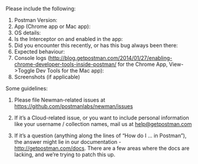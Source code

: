 Please include the following:

 1. Postman Version:
 2. App (Chrome app or Mac app):
 3. OS details:
 4. Is the Interceptor on and enabled in the app:
 5. Did you encounter this recently, or has this bug always been there:
 6. Expected behaviour:
 7. Console logs (http://blog.getpostman.com/2014/01/27/enabling-chrome-developer-tools-inside-postman/ for the Chrome App, View->Toggle Dev Tools for the Mac app):
 8. Screenshots (if applicable)

Some guidelines: 

1. Please file Newman-related issues at https://github.com/postmanlabs/newman/issues

2. If it’s a Cloud-related issue, or you want to include personal information like your username / collection names, mail us at help@getpostman.com

3. If it’s a question (anything along the lines of “How do I … in Postman”), the answer might lie in our documentation - http://getpostman.com/docs. There are a few areas where the docs are lacking, and we’re trying to patch this up.
